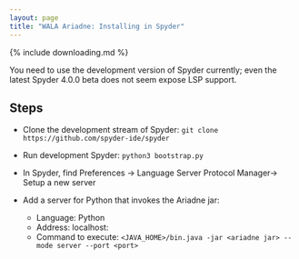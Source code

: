 ```yaml
---
layout: page
title: "WALA Ariadne: Installing in Spyder"
---
```


{% include downloading.md %}

 You need to use the development version of Spyder currently; even the
latest Spyder 4.0.0 beta does not seem expose LSP support.
 
## Steps

* Clone the development stream of Spyder: `git clone
https://github.com/spyder-ide/spyder`

* Run development Spyder: `python3 bootstrap.py`

* In Spyder, find Preferences -> Language
Server Protocol Manager-> Setup a new server

* Add a server for Python that invokes the Ariadne jar:
  * Language: Python
  * Address: localhost:<port>
  * Command to execute: `<JAVA_HOME>/bin.java -jar <ariadne jar> --mode server --port <port>`
